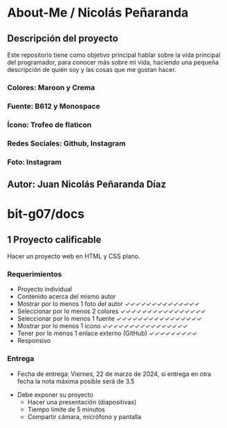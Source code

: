 # About-Me / Nicolás Peñaranda

## Descripción del proyecto
Este repositorio tiene como objetivo principal hablar sobre la vida principal del programador, para conocer más sobre mi vida, haciendo una pequeña descripción de quién soy y las cosas que me gustan hacer.

### Colores: Maroon y Crema
### Fuente: B612 y Monospace
### Ícono: Trofeo de flaticon
### Redes Sociales: Github, Instagram
### Foto: Instagram

## Autor: Juan Nicolás Peñaranda Díaz



# bit-g07/docs
## 1 Proyecto calificable
Hacer un proyecto web en HTML y CSS plano.
### Requerimientos
- Proyecto individual
- Contenido acerca del mismo autor
- Mostrar por lo menos 1 foto del autor ✓✓✓✓✓✓✓✓✓✓✓✓✓✓
- Seleccionar por lo menos 2 colores ✓✓✓✓✓✓✓✓✓✓✓✓✓✓✓✓
- Seleccionar por lo menos 1 fuente  ✓✓✓✓✓✓✓✓✓✓✓✓✓✓✓✓
- Mostrar por lo menos 1 icono       ✓✓✓✓✓✓✓✓✓✓✓✓✓✓✓✓
- Tener por lo menos 1 enlace externo (GitHub) ✓✓✓✓✓✓✓✓✓
- Responsivo
### Entrega
- Fecha de entrega: Viernes, 22 de marzo de 2024, si entrega en otra fecha la nota máxima posible será de 3.5
* Debe exponer su proyecto
  - Hacer una presentación (diapositivas)
  - Tiempo límite de 5 minutos
  - Compartir cámara, micrófono y pantalla
